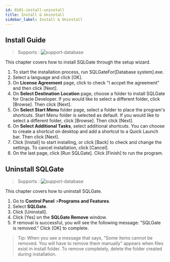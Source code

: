 ```yaml
---
id: 0101-install-uninstall
title: Install & Uninstall
sidebar_label: Install & Uninstall
---
```


## Install Guide
> Supports :
> ![support-database](<http://www.sqlgate.com/docs-badge/oracle,mysql,mariadb,postgresql,sqlserver,db2,tibero>)

This chapter covers how to install SQLGate through the setup wizard.

1. To start the installation process, run SQLGateFor[Database system].exe.
2. Select a language and click [OK].
3. On **License Agreement** page, click to check "I accpet the agreement" and then click [Next].
4. On **Select Destination Location** page, choose a folder to install SQLGate for Oracle Developer. If you would like to select a different folder, click [Browse]. Then click [Next].
5. On **Select Start Menu** folder page, select a folder to place the program's shortcuts. Start Menu folder is selected as default. If you would like to select a different folder, click [Browse]. Then click [Next].
6. On **Select Additional Tasks**, select additional shortcuts. You can choose to create a shortcut on desktop and add a shortcut to a Quick Launch bar. Then click [Next].
7. Click [Install] to start installing, or click [Back] to check and change the settings. To cancel installation, click [Cancel].
8. On the last page, click [Run SQLGate]. Click [Finish] to run the program.

## Uninstall SQLGate
> Supports :
> ![support-database](<http://www.sqlgate.com/docs-badge/oracle,mysql,mariadb,postgresql,sqlserver,db2,tibero>)

This chapter covers how to uninstall SQLGate.

1. Go to **Control Panel** >**Programs and Features**.
2. Select **SQLGate**.
3. Click [Uninstall].
4. Click [Yes] on the **SQLGate Remove** window.
5. If removal is successful, you will see the following message: "SQLGate is removed." Click [OK] to complete.
> Tip: When you see a message that says, "Some items cannot be removed. You will have to remove them manually" appears when files exist in install folder. To remove completely, delete the folder created during installation.